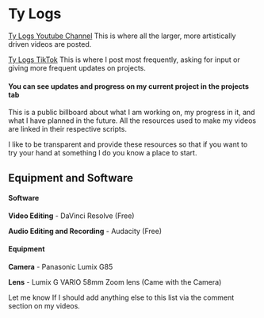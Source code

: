 # Ty Logs

[Ty Logs Youtube Channel](https://www.youtube.com/channel/UCRVkUK12VKfajXxah6lCrrg) This is where all the larger, more artistically driven videos are posted.

[Ty Logs TikTok](https://www.tiktok.com/@ty_logs) This is where I post most frequently, asking for input or giving more frequent updates on projects.

#### **You can see updates and progress on my current project in the projects tab**


This is a public billboard about what I am working on, my progress in it, and what I have planned in the future. All the resources used to make my videos are linked in their respective scripts. 

I like to be transparent and provide these resources so that if you want to try your hand at something I do you know a place to start. 


## Equipment and Software

#### Software
**Video Editing** - DaVinci Resolve (Free)

**Audio Editing and Recording** - Audacity (Free)

#### Equipment
**Camera** - Panasonic Lumix G85

**Lens** - Lumix G VARIO 58mm Zoom lens (Came with the Camera)

Let me know If I should add anything else to this list via the comment section on my videos.